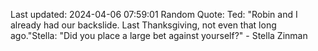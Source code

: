 Last updated: 2024-04-06 07:59:01
Random Quote: Ted: "Robin and I already had our backslide. Last Thanksgiving, not even that long ago."Stella: "Did you place a large bet against yourself?" - Stella Zinman